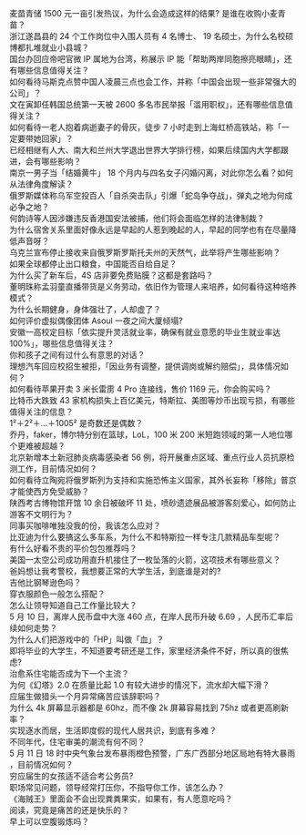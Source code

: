 麦苗青储 1500 元一亩引发热议，为什么会造成这样的结果? 是谁在收购小麦青苗？  
浙江遂昌县的 24 个工作岗位中入围人员有 4 名博士、 19 名硕士，为什么名校硕博都扎堆就业小县城？  
国台办回应帝吧官微 IP 属地为台湾，称展示 IP 能「帮助两岸同胞擦亮眼睛」，还有哪些信息值得关注？  
如何看待马斯克点赞中国人凌晨三点也会工作，并称「中国会出现一些非常强大的公司」？  
文在寅卸任韩国总统第一天被 2600 多名市民举报「滥用职权」，还有哪些信息值得关注？  
如何看待一老人抱着病逝妻子的骨灰，徒步 7 小时走到上海虹桥高铁站，称「一定要带她回家」？  
已经相继有人大、南大和兰州大学退出世界大学排行榜，如果后续国内大学都跟进，会有哪些影响？  
南京一男子当「结婚黄牛」 18 个月内与四名女子闪婚闪离，对此你怎么看？如何从法律角度解读？  
俄罗斯媒体称乌军空投百人「自杀突击队」引爆「蛇岛争夺战」，弹丸之地为何成必争之地？  
何韵诗等人因涉嫌违反香港国安法被捕，他们将会面临怎样的法律制裁？  
为什么宿舍关系里面好像永远是早起的人惹到晚起的人，早起的同学也有在尽量降低声音呀？  
乌克兰宣布停止接收来自俄罗斯罗斯托夫州的天然气，此举将产生哪些影响？  
如果全球都停止出口粮食，中国能否自给自足？  
为什么买了新车后，4S 店非要免费贴膜？这都是套路吗？  
董明珠称孟羽童直播带货是义务劳动，依旧作为管理人来培养，如何看待这种培养模式？  
为什么长期健身，身体强壮了，人却虚了？  
如何评价虚拟偶像团体 Asoul 一夜之间大厦倾塌?  
安徽一高校定目标「依实提升灵活就业率，确保有就业意愿的毕业生就业率达 100%」，哪些信息值得关注？  
你和孩子之间有过什么有意思的对话？  
理想汽车回应校招生被拒，「因业务有调整，提供调岗或解约赔偿」，具体情况如何？  
如何看待苹果开卖 3 米长雷雳 4 Pro 连接线，售价 1169 元，你会购买吗？  
比特币大跌致 43 家机构损失上百亿美元，特斯拉、美图等炒币出现亏损，有哪些值得关注的信息？  
1²＋2²＋…＋1005² 是奇数还是偶数？  
乔丹，faker，博尔特分别在篮球，LoL，100 米 200 米短跑领域的第一人地位哪个更难被超越？  
北京新增本土新冠肺炎病毒感染者 56 例，将开展重点区域、重点行业人员抗原检测工作，目前情况如何？  
如何看待立陶宛将俄罗斯列为支持和实施恐怖主义国家，其外长妄称「移除」普京才能使西方免受威胁？  
陕西考古博物馆开馆 10 余日被破坏 11 处，喷砂遗迹展品被游客刻爱心，如何防止游客不文明行为？  
同事买咖啡唯独没我的份，我该怎么应对？  
比亚迪为什么要搞这么多车系，为什么不和特斯拉一样专注几款精品车型呢？  
有什么好看不贵的平价包包推荐吗？  
美国一太空公司成功用直升机接住了一枚坠落的火箭，这项技术有哪些意义？  
爸妈想让我考警校，我想要正常的大学生活，到底谁是对的?  
吉他比钢琴逊色吗？  
穿衣服颜色一般怎么搭配？  
怎么让领导知道自己工作量比较大？  
5 月 10 日，离岸人民币盘中大涨 460 点，在岸人民币升破 6.69 ，人民币汇率后续如何走势？  
为什么人们把游戏中的「HP」叫做「血」？  
即将毕业的大学生，不知道要考研还是工作，家里经济条件不好，所以真的很焦虑?  
治愈系住宅能否成为下一个主流？  
为何《幻塔》2.0 在质量比起 1.0 有较大进步的情况下，流水却大幅下滑？  
应届生做猎头一个月异常痛苦应该辞职吗？  
为什么 4k 屏幕显示器都是 60hz，而不像 2k 屏幕容易找到 75hz 或者更高刷新率？  
实现逐水而居，生活即度假的现代人居共识，到底有多难？  
不同年代，住宅审美的潮流有何不同？  
5 月 11 日 18 时中央气象台发布暴雨橙色预警，广东广西部分地区局地有特大暴雨 ，目前情况如何？  
穷应届生的女孩适不适合考公务员?  
职场常见问题，领导经常打压你，不指导你工作，该怎么办？  
《海贼王》里面会不会出现粪粪果实，如果有，有人愿意吃吗？  
阅读，究竟是痛苦的还是快乐的？  
早上可以空腹锻炼吗？  
